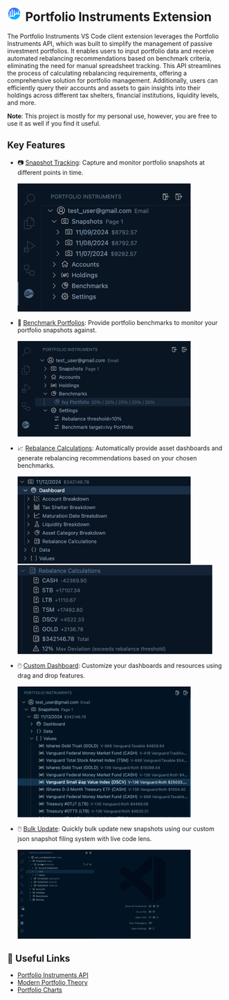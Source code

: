 # <img src="resources/core/pi_logo.png" width="35" /> Portfolio Instruments Extension

The Portfolio Instruments VS Code client extension leverages the Portfolio Instruments API, which was built to simplify the management of passive investment portfolios. It enables users to input portfolio data and receive automated rebalancing recommendations based on benchmark criteria, eliminating the need for manual spreadsheet tracking. This API streamlines the process of calculating rebalancing requirements, offering a comprehensive solution for portfolio management. Additionally, users can efficiently query their accounts and assets to gain insights into their holdings across different tax shelters, financial institutions, liquidity levels, and more.

<b>Note</b>: This project is mostly for my personal use, however, you are free to use it as well if you find it useful.

## Key Features
* 📷 <u>Snapshot Tracking</u>: Capture and monitor portfolio snapshots at different points in time.
    </br></br>
    <img src="resources/v1.0.0/tree_view.png" width="400" />

* 📁 <u>Benchmark Portfolios</u>: Provide portfolio benchmarks to monitor your portfolio snapshots against.
    </br></br>
    <img src="resources/v1.0.0/benchmark.png" width="400" />

* 📈 <u>Rebalance Calculations</u>: Automatically provide asset dashboards and generate rebalancing recommendations based on your chosen benchmarks.
    </br></br>
    <img src="resources/v1.0.0/snapshot_dashboard.png" width="400" />
    <img src="resources/v1.0.0/rebalance.png" width="450" />

* 🖱️ <u>Custom Dashboard</u>: Customize your dashboards and resources using drag and drop features.
    </br></br>
    <img src="resources/v1.1.0/drag_and_drop.gif" width="400" />

* 🖱️ <u>Bulk Update</u>: Quickly bulk update new snapshots using our custom json snapshot filing system with live code lens.
    </br></br>
    <img src="resources/v1.1.0/code_lens.gif" width="400" />

## 🔗 Useful Links

* [Portfolio Instruments API](https://github.com/MicroFish91/portfolio-instruments-api)
* [Modern Portfolio Theory](https://en.wikipedia.org/wiki/Modern_portfolio_theory)
* [Portfolio Charts](https://portfoliocharts.com/)